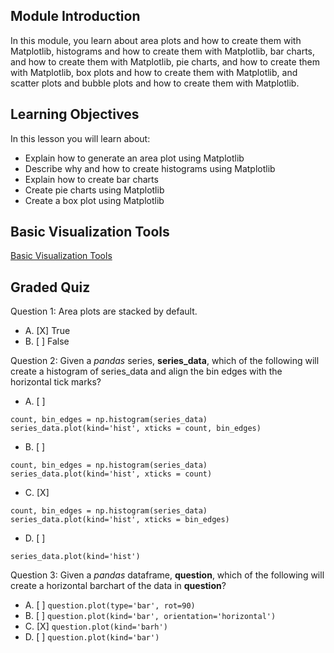 ## Module Introduction

In this module, you learn about area plots and how to create them with Matplotlib, histograms and how to create them with Matplotlib, bar charts, and how to create them with Matplotlib, pie charts, and how to create them with Matplotlib, box plots and how to create them with Matplotlib, and scatter plots and bubble plots and how to create them with Matplotlib.

## Learning Objectives

In this lesson you will learn about:

* Explain how to generate an area plot using Matplotlib
* Describe why and how to create histograms using Matplotlib
* Explain how to create bar charts
* Create pie charts using Matplotlib
* Create a box plot using Matplotlib

## Basic Visualization Tools

[Basic Visualization Tools](https://github.com/1965Eric/IBM-DV0101EN-Visualizing-Data-with-Python/blob/main/DV0101EN-Exercise-Area-Plots-Histograms-and-Bar-Charts-py.ipynb)

## Graded Quiz

Question 1: Area plots are stacked by default.

- A. [X] True
- B. [ ] False

Question 2: Given a *pandas* series, **series_data**, which of the following will create a histogram of series_data and align the bin edges with the horizontal tick marks?

- A. [ ]

```
count, bin_edges = np.histogram(series_data)
series_data.plot(kind='hist', xticks = count, bin_edges)
```

- B. [ ]

```
count, bin_edges = np.histogram(series_data)
series_data.plot(kind='hist', xticks = count)
```

- C. [X]

```
count, bin_edges = np.histogram(series_data)
series_data.plot(kind='hist', xticks = bin_edges)
```

- D. [ ] 

```
series_data.plot(kind='hist')
```

Question 3: Given a *pandas* dataframe, **question**, which of the following will create a horizontal barchart of the data in **question**?

- A. [ ] ```question.plot(type='bar', rot=90)```
- B. [ ] ```question.plot(kind='bar', orientation='horizontal')```
- C. [X] ```question.plot(kind='barh')```
- D. [ ] ```question.plot(kind='bar')```

